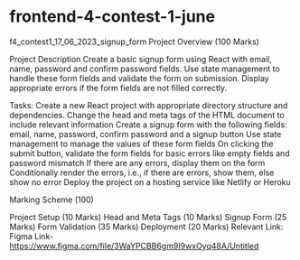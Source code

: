 # frontend-4-contest-1-june

f4_contest1_17_06_2023_signup_form
Project Overview (100 Marks)

Project Description Create a basic signup form using React with email, name, password and confirm password fields. Use state management to handle these form fields and validate the form on submission. Display appropriate errors if the form fields are not filled correctly.

Tasks:
Create a new React project with appropriate directory structure and dependencies.
Change the head and meta tags of the HTML document to include relevant information
Create a signup form with the following fields: email, name, password, confirm password and a signup button
Use state management to manage the values of these form fields
On clicking the submit button, validate the form fields for basic errors like empty fields and password mismatch
If there are any errors, display them on the form
Conditionally render the errors, i.e., if there are errors, show them, else show no error
Deploy the project on a hosting service like Netlify or Heroku

Marking Scheme (100)

Project Setup (10 Marks)
Head and Meta Tags (10 Marks)
Signup Form (25 Marks)
Form Validation (35 Marks)
Deployment (20 Marks)
Relevant Link: Figma Link- https://www.figma.com/file/3WaYPCBB6gm9I9wxOyq48A/Untitled

